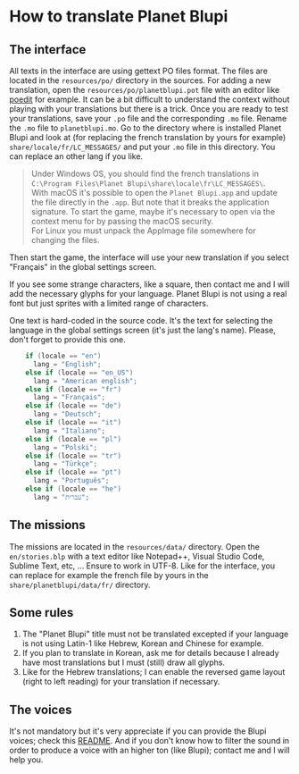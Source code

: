# How to translate Planet Blupi

## The interface

All texts in the interface are using gettext PO files format. The files are
located in the `resources/po/` directory in the sources. For adding a new
translation, open the `resources/po/planetblupi.pot` file with an editor like
[poedit][1] for example. It can be a bit difficult to understand the context
without playing with your translations but there is a trick. Once you are ready
to test your translations, save your `.po` file and the corresponding `.mo`
file. Rename the `.mo` file to `planetblupi.mo`. Go to the directory where is
installed Planet Blupi and look at (for replacing the french translation by
yours for example) `share/locale/fr/LC_MESSAGES/` and put your `.mo` file in
this directory. You can replace an other lang if you like.

> Under Windows OS, you should find the french translations in
> `C:\Program Files\Planet Blupi\share\locale\fr\LC_MESSAGES\`.  
> With macOS it's possible to open the `Planet Blupi.app` and update the file
> directly in the `.app`. But note that it breaks the application signature. To
> start the game, maybe it's necessary to open via the context menu for by
> passing the macOS security.  
> For Linux you must unpack the AppImage file somewhere for changing the files.

Then start the game, the interface will use your new translation if you select
"Français" in the global settings screen.

If you see some strange characters, like a square, then contact me and I will
add the necessary glyphs for your language. Planet Blupi is not using a real
font but just sprites with a limited range of characters.

One text is hard-coded in the source code. It's the text for selecting the
language in the global settings screen (it's just the lang's name). Please,
don't forget to provide this one.

```c
    if (locale == "en")
      lang = "English";
    else if (locale == "en_US")
      lang = "American english";
    else if (locale == "fr")
      lang = "Français";
    else if (locale == "de")
      lang = "Deutsch";
    else if (locale == "it")
      lang = "Italiano";
    else if (locale == "pl")
      lang = "Polski";
    else if (locale == "tr")
      lang = "Türkçe";
    else if (locale == "pt")
      lang = "Português";
    else if (locale == "he")
      lang = "עברית";
```

## The missions

The missions are located in the `resources/data/` directory. Open the
`en/stories.blp` with a text editor like Notepad++, Visual Studio Code, Sublime
Text, etc, ... Ensure to work in UTF-8. Like for the interface, you can replace
for example the french file by yours in the `share/planetblupi/data/fr/`
directory.

## Some rules

1. The "Planet Blupi" title must not be translated excepted if your language is
   not using Latin-1 like Hebrew, Korean and Chinese for example.
2. If you plan to translate in Korean, ask me for details because I already have
   most translations but I must (still) draw all glyphs.
3. Like for the Hebrew translations; I can enable the reversed game layout
   (right to left reading) for your translation if necessary.

## The voices

It's not mandatory but it's very appreciate if you can provide the Blupi voices;
check this [README][2]. And if you don't know how to filter the sound in order
to produce a voice with an higher ton (like Blupi); contact me and I will help
you.

[1]: https://poedit.net/
[2]: README.voices.md
